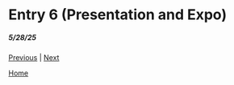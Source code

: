 # Entry 6 (Presentation and Expo)
##### 5/28/25


[Previous](entry05.md) | [Next](entry07.md)

[Home](../README.md)
